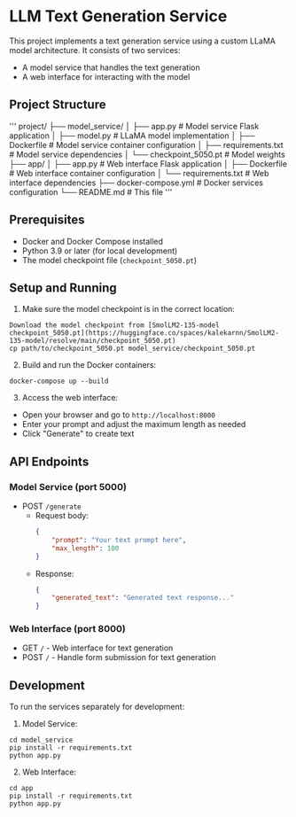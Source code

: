 # LLM Text Generation Service

This project implements a text generation service using a custom LLaMA model architecture. It consists of two services:
- A model service that handles the text generation
- A web interface for interacting with the model

## Project Structure 
'''
project/
├── model_service/
│ ├── app.py # Model service Flask application
│ ├── model.py # LLaMA model implementation
│ ├── Dockerfile # Model service container configuration
│ ├── requirements.txt # Model service dependencies
│ └── checkpoint_5050.pt # Model weights
├── app/
│ ├── app.py # Web interface Flask application
│ ├── Dockerfile # Web interface container configuration
│ └── requirements.txt # Web interface dependencies
├── docker-compose.yml # Docker services configuration
└── README.md # This file
'''


## Prerequisites

- Docker and Docker Compose installed
- Python 3.9 or later (for local development)
- The model checkpoint file (`checkpoint_5050.pt`)

## Setup and Running

1. Make sure the model checkpoint is in the correct location:
```
Download the model checkpoint from [SmolLM2-135-model checkpoint_5050.pt](https://huggingface.co/spaces/kalekarnn/SmolLM2-135-model/resolve/main/checkpoint_5050.pt)
cp path/to/checkpoint_5050.pt model_service/checkpoint_5050.pt
```

2. Build and run the Docker containers:
```
docker-compose up --build
```

3. Access the web interface:
- Open your browser and go to `http://localhost:8000`
- Enter your prompt and adjust the maximum length as needed
- Click "Generate" to create text

## API Endpoints

### Model Service (port 5000)
- POST `/generate`
  - Request body:
    ```json
    {
        "prompt": "Your text prompt here",
        "max_length": 100
    }
    ```
  - Response:
    ```json
    {
        "generated_text": "Generated text response..."
    }
    ```

### Web Interface (port 8000)
- GET `/` - Web interface for text generation
- POST `/` - Handle form submission for text generation

## Development

To run the services separately for development:

1. Model Service:
```
cd model_service
pip install -r requirements.txt
python app.py
```

2. Web Interface:
```
cd app
pip install -r requirements.txt
python app.py
```